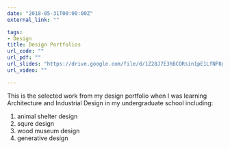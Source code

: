 ```yaml
---
date: "2018-05-31T00:00:00Z"
external_link: ""

tags:
- Design
title: Design Portfolios
url_code: ""
url_pdf: ""
url_slides: "https://drive.google.com/file/d/1Z28J7E3hBCORsin1pE1LfNP8g9j82N1i/view?usp=sharing"
url_video: ""

---
```

This is the selected work from my design portfolio when I was learning Architecture and Industrial Design in my undergraduate school including:
1. animal shelter design
2. squre design
3. wood museum design
4. generative design


